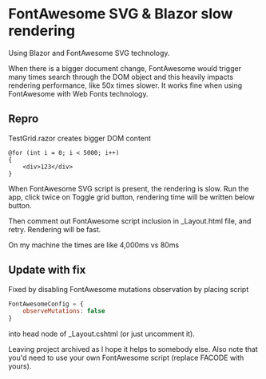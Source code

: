 ﻿# FontAwesome SVG & Blazor slow rendering

Using Blazor and FontAwesome SVG technology.

When there is a bigger document change, FontAwesome would trigger many times search through the DOM object and this heavily impacts rendering performance, like 50x times slower. It works fine when using FontAwesome with Web Fonts technology.

## Repro

TestGrid.razor creates bigger DOM content
```razor
@for (int i = 0; i < 5000; i++)
{
    <div>123</div>
}
```

When FontAwesome SVG script is present, the rendering is slow.
Run the app, click twice on Toggle grid button, rendering time will be written below button.

Then comment out FontAwesome script inclusion in _Layout.html file, and retry. Rendering will be fast.

On my machine the times are like 4,000ms vs 80ms

## Update with fix
Fixed by disabling FontAwesome mutations observation by placing script

```javascript
FontAwesomeConfig = {
    observeMutations: false
}
```

into head node of _Layout.cshtml (or just uncomment it).

Leaving project archived as I hope it helps to somebody else. Also note that you'd need to use your own FontAwesome script (replace FACODE with yours).